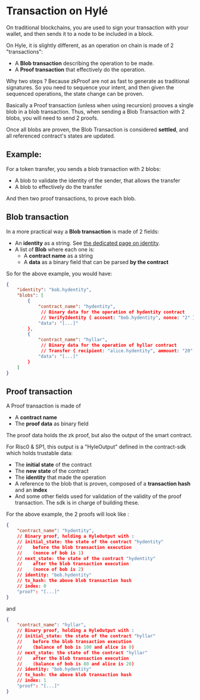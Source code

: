 # Transaction on Hylé

On traditional blockchains, you are used to sign your transaction with your wallet, and then sends 
it to a node to be included in a block. 

On Hyle, it is slightly different, as an operation on chain is made of 2 "transactions": 

- A **Blob transaction** describing the operation to be made.
- A **Proof transaction** that effectively do the operation.

Why two steps ? Because zkProof are not as fast to generate as traditional signatures. So you need to 
sequence your intent, and then given the sequenced operations, the state change can be proven.

Basically a Proof transaction (unless when using recursion) prooves a single blob in a blob transaction.
Thus, when sending a Blob Transaction with 2 blobs, you will need to send 2 proofs.

Once all blobs are proven, the Blob Transaction is considered **settled**, and all referenced contract's states 
are updated.

## Example:
For a token transfer, you sends a blob transaction with 2 blobs:

- A blob to validate the identity of the sender, that allows the transfer
- A blob to effectively do the transfer

And then two proof transactions, to prove each blob.

## Blob transaction

In a more practical way a **Blob transaction** is made of 2 fields:

* An **identity** as a string. See [the dedicated page on identity](./identity.md).
* A list of **Blob** where each one is:
    * A **contract name** as a string 
    * A **data** as a binary field that can be parsed **by the contract**

So for the above example, you would have:
```json
{
    "identity": "bob.hydentity",
    "blobs": [
        {
            "contract_name": "hydentity",
             // Binary data for the operation of hydentity contract
             // VerifyIdentity { account: "bob.hydentity", nonce: "2" }
            "data": "[...]" 
        },
        {
            "contract_name": "hyllar",
             // Binary data for the operation of hyllar contract
             // Transfer { recipient: "alice.hydentity", ammount: "20" }
            "data": "[...]"
        }
    ]
}
```

## Proof transaction

A Proof transaction is made of 

- A **contract name**
- The **proof data** as binary field

The proof data holds the zk proof, but also the output of the smart contract. 

For Risc0 & SP1, this output is a "HyleOutput" defined in the contract-sdk which holds trustable data:

- The **initial state** of the contract
- The **new state** of the contract 
- The **identity** that made the operation 
- A reference to the blob that is proven, composed of a **transaction hash** and an **index**
- And some other fields used for validation of the validity of the proof transaction. The sdk is in charge
of building these.

For the above example, the 2 proofs will look like :

```json 
{
    "contract_name": "hydentity",
    // Binary proof, holding a HyleOutput with :
    // initial_state: the state of the contract "hydentity" 
    //    before the blob transaction execution 
    //    (nonce of bob is 1)
    // next_state: the state of the contract "hydentity" 
    //    after the blob transaction execution 
    //    (nonce of bob is 2)
    // identity: "bob.hydentity"
    // tx_hash: the above blob transaction hash 
    // index: 0
    "proof": "[...]"
}
```
and 
```json 
{
    "contract_name": "hyllar",
    // Binary proof, holding a HyleOutput with :
    // initial_state: the state of the contract "hyllar" 
    //    before the blob transaction execution 
    //    (balance of bob is 100 and alice is 0)
    // next_state: the state of the contract "hyllar" 
    //    after the blob transaction execution 
    //    (balance of bob is 80 and alice is 20)
    // identity: "bob.hydentity"
    // tx_hash: the above blob transaction hash 
    // index: 1
    "proof": "[...]"
}
```


